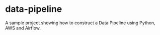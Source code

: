 # data-pipeline
A sample project showing how to construct a Data Pipeline using Python, AWS and Airflow. 
